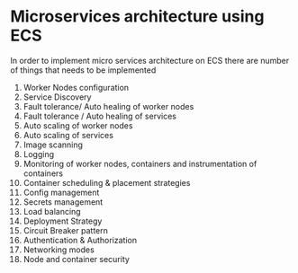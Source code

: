 

# Microservices architecture using ECS

In order to implement micro services architecture on ECS there are number of things that needs to be implemented

1. Worker Nodes configuration
2. Service Discovery
3. Fault tolerance/ Auto healing of worker nodes
4. Fault tolerance / Auto healing of services
5. Auto scaling of worker nodes
6. Auto scaling of services
7. Image scanning
8. Logging
9. Monitoring of worker nodes, containers and instrumentation of containers
10. Container scheduling & placement strategies
11. Config management
12. Secrets management
13. Load balancing
14. Deployment Strategy
15. Circuit Breaker pattern
16. Authentication & Authorization
17. Networking modes
18. Node and container security
